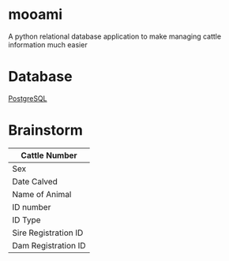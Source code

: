 mooami
======

A python relational database application to make managing cattle information much easier

# Database
[PostgreSQL](http://www.postgresql.org/)

# Brainstorm 
| Cattle Number	|
| ------------- |
| Sex  			|
| Date Calved 	|
| Name of Animal| 
| ID number 	|
| ID Type 		|
| Sire Registration ID|
| Dam Registration ID |

